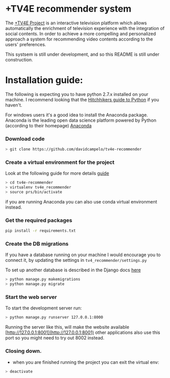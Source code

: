 # +TV4E recommender system

The [+TV4E Project](http://socialitv.web.ua.pt/index.php/projects/sponsored-projects/tv4e/) is an interactive television platform which allows automatically the enrichment of television experience with the integration of social contents. In order to achieve a more compelling and personalized approach a system for recommending video contents according to the users' preferences.

This systsem is still under  development, and so this README is still under construction.

# Installation guide:

The following is expecting you to have python 2.7.x installed on your machine. I recommend looking that the [Hitchhikers guide to Python](http://docs.python-guide.org/en/latest/) if you haven't.
 
 For windows users it's a good idea to install the Anaconda package. Anaconda is the leading open data science platform powered by Python (according to their homepage) [Anaconda](https://www.continuum.io/downloads)
 
### Download code
```bash
> git clone https://github.com/davidcampelo/tv4e-recommender
```
### Create a virtual environment for the project 
Look at the following guide for more details [guide](http://docs.python-guide.org/en/latest/dev/virtualenvs/#virtualenvironments-ref)
 
```bash
> cd tv4e-recommender
> virtualenv tv4e_recommender
> source prs/bin/activate
```

if you are running Anaconda you can also use conda virtual environment instead.
### Get the required packages

```bash
pip install -r requirements.txt
```

### Create the DB migrations 
If you have a database running on your machine I would encourage 
you to connect it, by updating the settings in `tv4_recommender/settings.py` 

To set up another database is described in the Django docs [here](https://docs.djangoproject.com/en/1.10/ref/databases/)
```bash
> python manage.py makemigrations
> python manage.py migrate
```

### Start the web server
 To start the development server run:
```bash
> python manage.py runserver 127.0.0.1:8000
```
Running the server like this, will make the website available 
[http://127.0.0.1:8001](http://127.0.0.1:8001) other applications also use this port
so you might need to try out 8002 instead. 

### Closing down.
* when you are finished running the project you can exit the virtual env:
```bash
> deactivate
```
